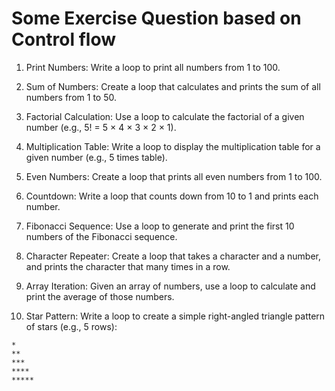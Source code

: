 # Some Exercise Question based on Control flow


1. Print Numbers: Write a loop to print all numbers from 1 to 100.

2. Sum of Numbers: Create a loop that calculates and prints the sum of all numbers from 1 to 50.

3. Factorial Calculation: Use a loop to calculate the factorial of a given number (e.g., 5! = 5 × 4 × 3 × 2 × 1).

4. Multiplication Table: Write a loop to display the multiplication table for a given number (e.g., 5 times table).

5. Even Numbers: Create a loop that prints all even numbers from 1 to 100.

6. Countdown: Write a loop that counts down from 10 to 1 and prints each number.

7. Fibonacci Sequence: Use a loop to generate and print the first 10 numbers of the Fibonacci sequence.

8. Character Repeater: Create a loop that takes a character and a number, and prints the character that many times in a row.

9. Array Iteration: Given an array of numbers, use a loop to calculate and print the average of those numbers.

10. Star Pattern: Write a loop to create a simple right-angled triangle pattern of stars (e.g., 5 rows):

>
    *
    **
    ***
    ****
    *****